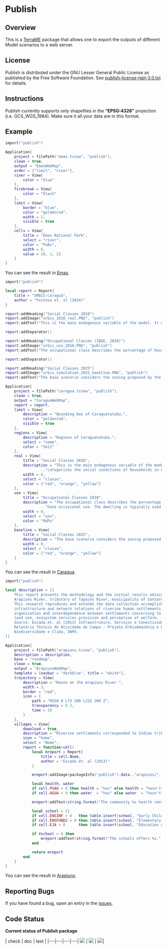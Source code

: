 # Publish
## Overview
This is a [TerraME](http://terrame.org) package that allows one to export the outputs of different Model scenarios to a web server.

## License
Publish is distributed under the GNU Lesser General Public License as published by the Free Software Foundation. See [publish-license-lgpl-3.0.txt](https://github.com/pedro-andrade-inpe/publish/blob/master/license.txt) for details.

## Instructions
Publish currently supports only shapefiles in the <b>“EPSG:4326”</b> projection (i.e. GCS_WGS_1984). Make sure it all your data are in this format.

## Example
```lua
import("publish")

Application{
    project = filePath("emas.tview", "publish"),
    clean = true,
    output = "EmasWebMap",
    order = {"limit", "river"},
    river = View{
        color = "blue"
    },
    firebreak = View{
        color = "black"
    },
    limit = View{
        border = "blue",
        color = "goldenrod",
        width = 2,
        visible = true
    },
    cells = View{
        title = "Emas National Park",
        select = "river",
        color = "PuBu",
        width = 0,
        value = {0, 1, 2}
    }
}
```
You can see the result in [Emas](https://rawgit.com/TerraME/publish/master/examples/EmasWebMap/index.html).

```lua
import("publish")

local report = Report{
    title = "URBIS-Caraguá",
    author = "Feitosa et. al (2014)"
}

report:addHeading("Social Classes 2010")
report:addImage("urbis_2010_real.PNG", "publish")
report:addText("This is the main endogenous variable of the model. It was obtained from a classification that categorizes the social conditions of households in Caraguatatuba on \"condition A\" (best), \"B\" or \"C\". This classification was carried out through satellite imagery interpretation and a cluster analysis (k-means method) on a set of indicators build from census data of income, education, dependency ratio, householder gender, and occupation condition of households. More details on this classification were presented in Feitosa et al. (2012) Vulnerabilidade e Modelos de Simulação como Estratégias Mediadoras: contribuição ao debate das mudanças climáticas e ambientais.")

report:addSeparator()

report:addHeading("Occupational Classes (IBGE, 2010)")
report:addImage("urbis_uso_2010.PNG", "publish")
report:addText("The occupational class describes the percentage of houses and apartments inside such areas that have occasional use. The dwelling is typically used in summer vacations and holidays.")

report:addSeparator()

report:addHeading("Social Classes 2025")
report:addImage("urbis_simulation_2025_baseline.PNG", "publish")
report:addText("The base scenario considers the zoning proposed by the new master plan of Caraguatatuba. This scenario shows how the new master plan consolidates existing patterns and trends, not being able to force significant changes in relation to the risk distribution observed in 2010.")

Application{
    project = filePath("caragua.tview", "publish"),
    clean = true,
    output = "CaraguaWebMap",
    report = report,
    limit = View{
        description = "Bounding box of Caraguatatuba.",
        color = "goldenrod",
        visible = true
    },
    regions = View{
        description = "Regions of Caraguatatuba.",
        select = "name",
        color = "Set2"
    },
    real = View{
        title = "Social Classes 2010",
        description = "This is the main endogenous variable of the model. It was obtained from a classification that "
                .."categorizes the social conditions of households in Caraguatatuba on 'condition A' (best), 'B' or 'C''.",
        width = 0,
        select = "classe",
        color = {"red", "orange", "yellow"}
    },
    use = View{
        title = "Occupational Classes 2010",
        description = "The occupational class describes the percentage of houses and apartments inside such areas that "
                .."have occasional use. The dwelling is typically used in summer vacations and holidays.",
        width = 0,
        select = "uso",
        color = "RdPu"
    },
    baseline = View{
        title = "Social Classes 2025",
        description = "The base scenario considers the zoning proposed by the new master plan of Caraguatatuba.",
        width = 0,
        select = "classe",
        color = {"red", "orange", "yellow"}
    }
}
```
You can see the result in [Caragua](https://rawgit.com/TerraME/publish/master/examples/CaraguaWebMap/index.html).

```lua
import("publish")

local description = [[
    This report presents the methodology and the initial results obtained at the fieldwork along riverine settlements at
    Arapiuns River, tributary of Tapajós River, municipality of Santarém, Pará state, from June 4 th to 15 th , 2012.
    This research reproduces and extends the data collection accomplished for Tapajós communities in 2009, regarding the
    infrastructure and network relations of riverine human settlements. The main objective was to characterize the
    organization and interdependence between settlements concerning to:infrastructure, health and education services,
    land use, ecosystem services provision and perception of welfare.
    Source: Escada et. al (2013) Infraestrutura, Serviços e Conectividade das Comunidades Ribeirinhas do Arapiuns, PA.
    Relatório Técnico de Atividade de Campo - Projeto UrbisAmazônia e Projeto Cenários para a Amazônia: Uso da terra,
    Biodiversidade e Clima, INPE.
]]

Application{
    project = filePath("arapiuns.tview", "publish"),
    description = description,
    base = "roadmap",
    clean = true,
    output = "ArapiunsWebMap",
    template = {navbar = "darkblue", title = "white"},
    trajectory = View{
        description = "Route on the Arapiuns River.",
        width = 3,
        border = "red",
        icon = {
            path = "M150 0 L75 200 L225 200 Z",
            transparency = 0.2,
            time = 20
        }
    },
    villages = View{
        download = true,
        description = "Riverine settlements corresponded to Indian tribes, villages, and communities that are inserted into public lands.",
        icon = "home",
        select = "Nome",
        report = function(cell)
            local mreport = Report{
                title = cell.Nome,
                author = "Escada et. al (2013)"
            }

            mreport:addImage(packageInfo("publish").data.."arapiuns/"..cell.Nome..".jpg")

            local health, water
            if cell.PSAU > 0 then health = "has" else health = "hasn't" end
            if cell.AGUA > 0 then water  = "has" else water  = "hasn't" end

            mreport:addText(string.format("The community %s health center and %s access to water.", health, water))

            local school = {}
            if cell.ENSINF > 0   then table.insert(school, "Early Childhood Education")     end
            if cell.ENSFUND2 > 0 then table.insert(school, "Elementary School")             end
            if cell.EJA > 0      then table.insert(school, "Education of Young and Adults") end

            if #school > 0 then
                mreport:addText(string.format("The schools offers %s.", table.concat(school, ", ")))
            end

            return mreport
        end
    }
}
```
You can see the result in [Arapiuns](https://rawgit.com/TerraME/publish/master/examples/ArapiunsWebMap/index.html).

## Reporting Bugs
If you have found a bug, open an entry in the [issues](https://github.com/TerraME/publish/issues).

## Code Status
<b> Current status of Publish package </b>

| check | doc | test |
|---|---|---|---|
[<img src="http://www.dpi.inpe.br/jenkins/buildStatus/icon?job=terrame-ci-publish-code-analysis-linux-ubuntu-14.04">](http://www.dpi.inpe.br/jenkins/job/terrame-ci-publish-code-analysis-linux-ubuntu-14.04/lastBuild/consoleFull) | [<img src="http://www.dpi.inpe.br/jenkins/buildStatus/icon?job=terrame-ci-publish-doc-linux-ubuntu-14.04">](http://www.dpi.inpe.br/jenkins/job/terrame-ci-publish-doc-linux-ubuntu-14.04/lastBuild/consoleFull) | [<img src="http://www.dpi.inpe.br/jenkins/buildStatus/icon?job=terrame-ci-publish-unittest-linux-ubuntu-14.04">](http://www.dpi.inpe.br/jenkins/job/terrame-ci-publish-unittest-linux-ubuntu-14.04/lastBuild/consoleFull)|
